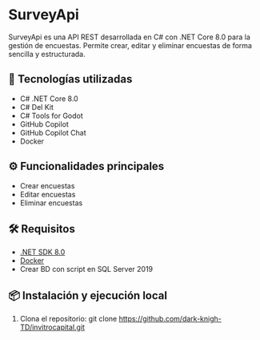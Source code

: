 # SurveyApi

SurveyApi es una API REST desarrollada en C# con .NET Core 8.0 para la gestión de encuestas. Permite crear, editar y eliminar encuestas de forma sencilla y estructurada.

## 🚀 Tecnologías utilizadas

- C# .NET Core 8.0  
- C# Del Kit  
- C# Tools for Godot  
- GitHub Copilot  
- GitHub Copilot Chat  
- Docker

## ⚙️ Funcionalidades principales

- Crear encuestas  
- Editar encuestas  
- Eliminar encuestas  

## 🛠️ Requisitos

- [.NET SDK 8.0](https://dotnet.microsoft.com/)  
- [Docker](https://www.docker.com/)  
- Crear BD con script en SQL Server 2019

## 📦 Instalación y ejecución local

1. Clona el repositorio:
git clone https://github.com/dark-knigh-TD/invitrocapital.git


